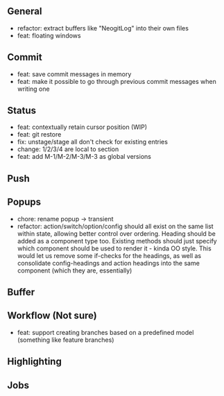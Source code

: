 ## General

* refactor: extract buffers like "NeogitLog" into their own files
* feat: floating windows

## Commit

* feat: save commit messages in memory
* feat: make it possible to go through previous commit messages when writing one

## Status

* feat: contextually retain cursor position (WIP)
* feat: git restore
* fix: unstage/stage all don't check for existing entries
* change: 1/2/3/4 are local to section
* feat: add M-1/M-2/M-3/M-3 as global versions

## Push

## Popups

* chore: rename popup -> transient
* refactor: action/switch/option/config should all exist on the same list within state, allowing better control over
  ordering. Heading should be added as a component type too. Existing methods should just specify which component should
  be used to render it - kinda OO style. This would let us remove some if-checks for the headings, as well as
  consolidate config-headings and action headings into the same component (which they are, essentially)

## Buffer

## Workflow (Not sure)

* feat: support creating branches based on a predefined model (something like feature branches)

## Highlighting

## Jobs
